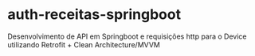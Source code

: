 # auth-receitas-springboot
Desenvolvimento de API em Springboot e requisições http para o Device utilizando Retrofit + Clean Architecture/MVVM
